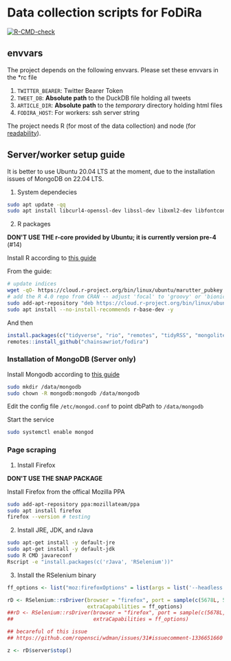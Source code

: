 # Data collection scripts for FoDiRa

<!-- badges: start -->
[![R-CMD-check](https://github.com/chainsawriot/fodira/actions/workflows/R-CMD-check.yaml/badge.svg)](https://github.com/chainsawriot/fodira/actions/workflows/R-CMD-check.yaml)
<!-- badges: end -->

## envvars

The project depends on the following envvars. Please set these envvars in the *rc file

1. `TWITTER_BEARER`: Twitter Bearer Token
2. `TWEET_DB`: __Absolute path__ to the DuckDB file holding all tweets
3. `ARTICLE_DIR`: __Absolute path__ to the *temporary* directory holding html files
4. `FODIRA_HOST`: For workers: ssh server string

The project needs R (for most of the data collection) and node (for [readability](https://github.com/mozilla/readability)).

## Server/worker setup guide

It is better to use Ubuntu 20.04 LTS at the moment, due to the installation issues of MongoDB on 22.04 LTS.

1. System dependecies

```sh
sudo apt update -qq
sudo apt install libcurl4-openssl-dev libssl-dev libxml2-dev libfontconfig1-dev libharfbuzz-dev libfribidi-dev libfreetype6-dev libpng-dev libtiff5-dev libjpeg-dev libssl-dev libsasl2-dev software-properties-common dirmngr libssh-dev -y
```

2. R packages

**DON'T USE THE r-core provided by Ubuntu; it is currently version pre-4** (#14)

Install R according to [this guide](https://cran.r-project.org/bin/linux/ubuntu/)

From the guide: 

```sh
# update indices
wget -qO- https://cloud.r-project.org/bin/linux/ubuntu/marutter_pubkey.asc | sudo tee -a /etc/apt/trusted.gpg.d/cran_ubuntu_key.asc
# add the R 4.0 repo from CRAN -- adjust 'focal' to 'groovy' or 'bionic' as needed
sudo add-apt-repository "deb https://cloud.r-project.org/bin/linux/ubuntu $(lsb_release -cs)-cran40/" -y
sudo apt install --no-install-recommends r-base-dev -y
```

And then

```r
install.packages(c("tidyverse", "rio", "remotes", "tidyRSS", "mongolite", "docopt"))
remotes::install_github("chainsawriot/fodira")
```

### Installation of MongoDB (Server only)

Install Mongodb according to [this guide](https://www.mongodb.com/docs/manual/tutorial/install-mongodb-on-ubuntu/)

```sh
sudo mkdir /data/mongodb
sudo chown -R mongodb:mongodb /data/mongodb
```

Edit the config file `/etc/mongod.conf` to point dbPath to `/data/mongodb`

Start the service

```sh
sudo systemctl enable mongod
```

### Page scraping

1. Install Firefox

**DON'T USE THE SNAP PACKAGE**

Install Firefox from the offical Mozilla PPA

```sh
sudo add-apt-repository ppa:mozillateam/ppa
sudo apt install firefox
firefox --version # testing
```

2. Install JRE, JDK, and rJava

```sh
sudo apt-get install -y default-jre
sudo apt-get install -y default-jdk
sudo R CMD javareconf
Rscript -e "install.packages(c('rJava', 'RSelenium'))"
```

3. Install the RSelenium binary

```R
ff_options <- list("moz:firefoxOptions" = list(args = list('--headless')))

rD <- RSelenium::rsDriver(browser = "firefox", port = sample(c(5678L, 5679L, 5680L, 5681L, 5682L), size = 1), check = TRUE, verbose = FALSE,
                          extraCapabilities = ff_options)
##rD <- RSelenium::rsDriver(browser = "firefox", port = sample(c(5678L, 5679L, 5680L, 5681L, 5682L), size = 1), check = TRUE, verbose = TRUE,
##                          extraCapabilities = ff_options)

## becareful of this issue
## https://github.com/ropensci/wdman/issues/31#issuecomment-1336651660

z <- rD$server$stop()
```
